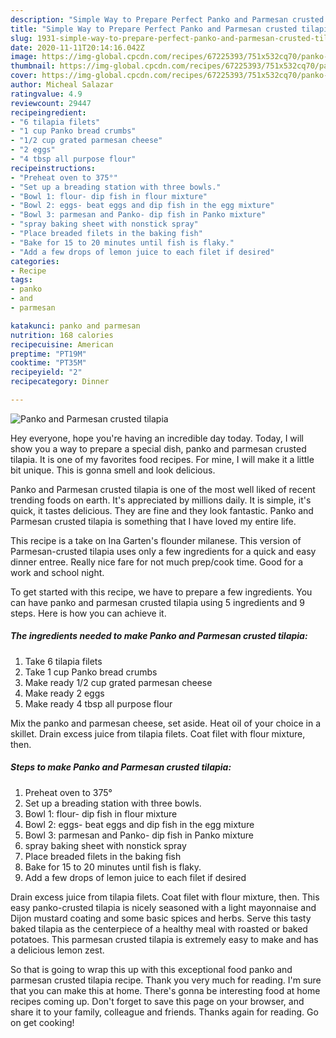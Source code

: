 ```yaml
---
description: "Simple Way to Prepare Perfect Panko and Parmesan crusted tilapia"
title: "Simple Way to Prepare Perfect Panko and Parmesan crusted tilapia"
slug: 1931-simple-way-to-prepare-perfect-panko-and-parmesan-crusted-tilapia
date: 2020-11-11T20:14:16.042Z
image: https://img-global.cpcdn.com/recipes/67225393/751x532cq70/panko-and-parmesan-crusted-tilapia-recipe-main-photo.jpg
thumbnail: https://img-global.cpcdn.com/recipes/67225393/751x532cq70/panko-and-parmesan-crusted-tilapia-recipe-main-photo.jpg
cover: https://img-global.cpcdn.com/recipes/67225393/751x532cq70/panko-and-parmesan-crusted-tilapia-recipe-main-photo.jpg
author: Micheal Salazar
ratingvalue: 4.9
reviewcount: 29447
recipeingredient:
- "6 tilapia filets"
- "1 cup Panko bread crumbs"
- "1/2 cup grated parmesan cheese"
- "2 eggs"
- "4 tbsp all purpose flour"
recipeinstructions:
- "Preheat oven to 375°"
- "Set up a breading station with three bowls."
- "Bowl 1: flour- dip fish in flour mixture"
- "Bowl 2: eggs- beat eggs and dip fish in the egg mixture"
- "Bowl 3: parmesan and Panko- dip fish in Panko mixture"
- "spray baking sheet with nonstick spray"
- "Place breaded filets in the baking fish"
- "Bake for 15 to 20 minutes until fish is flaky."
- "Add a few drops of lemon juice to each filet if desired"
categories:
- Recipe
tags:
- panko
- and
- parmesan

katakunci: panko and parmesan 
nutrition: 168 calories
recipecuisine: American
preptime: "PT19M"
cooktime: "PT35M"
recipeyield: "2"
recipecategory: Dinner

---
```



![Panko and Parmesan crusted tilapia](https://img-global.cpcdn.com/recipes/67225393/751x532cq70/panko-and-parmesan-crusted-tilapia-recipe-main-photo.jpg)

Hey everyone, hope you're having an incredible day today. Today, I will show you a way to prepare a special dish, panko and parmesan crusted tilapia. It is one of my favorites food recipes. For mine, I will make it a little bit unique. This is gonna smell and look delicious.

Panko and Parmesan crusted tilapia is one of the most well liked of recent trending foods on earth. It's appreciated by millions daily. It is simple, it's quick, it tastes delicious. They are fine and they look fantastic. Panko and Parmesan crusted tilapia is something that I have loved my entire life.

This recipe is a take on Ina Garten&#39;s flounder milanese. This version of Parmesan-crusted tilapia uses only a few ingredients for a quick and easy dinner entree. Really nice fare for not much prep/cook time. Good for a work and school night.


To get started with this recipe, we have to prepare a few ingredients. You can have panko and parmesan crusted tilapia using 5 ingredients and 9 steps. Here is how you can achieve it.

<!--inarticleads1-->

##### The ingredients needed to make Panko and Parmesan crusted tilapia:

1. Take 6 tilapia filets
1. Take 1 cup Panko bread crumbs
1. Make ready 1/2 cup grated parmesan cheese
1. Make ready 2 eggs
1. Make ready 4 tbsp all purpose flour


Mix the panko and parmesan cheese, set aside. Heat oil of your choice in a skillet. Drain excess juice from tilapia filets. Coat filet with flour mixture, then. 

<!--inarticleads2-->

##### Steps to make Panko and Parmesan crusted tilapia:

1. Preheat oven to 375°
1. Set up a breading station with three bowls.
1. Bowl 1: flour- dip fish in flour mixture
1. Bowl 2: eggs- beat eggs and dip fish in the egg mixture
1. Bowl 3: parmesan and Panko- dip fish in Panko mixture
1. spray baking sheet with nonstick spray
1. Place breaded filets in the baking fish
1. Bake for 15 to 20 minutes until fish is flaky.
1. Add a few drops of lemon juice to each filet if desired


Drain excess juice from tilapia filets. Coat filet with flour mixture, then. This easy panko-crusted tilapia is nicely seasoned with a light mayonnaise and Dijon mustard coating and some basic spices and herbs. Serve this tasty baked tilapia as the centerpiece of a healthy meal with roasted or baked potatoes. This parmesan crusted tilapia is extremely easy to make and has a delicious lemon zest. 

So that is going to wrap this up with this exceptional food panko and parmesan crusted tilapia recipe. Thank you very much for reading. I'm sure that you can make this at home. There's gonna be interesting food at home recipes coming up. Don't forget to save this page on your browser, and share it to your family, colleague and friends. Thanks again for reading. Go on get cooking!

